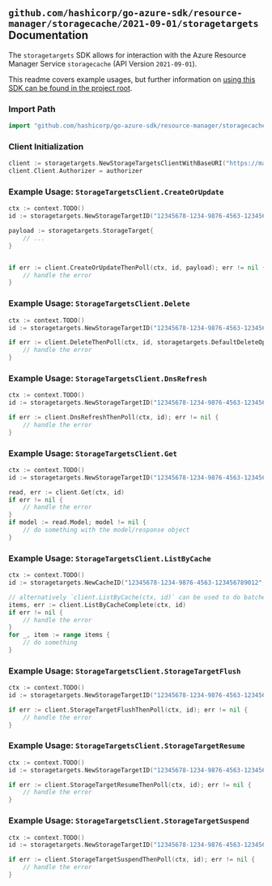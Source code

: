 
## `github.com/hashicorp/go-azure-sdk/resource-manager/storagecache/2021-09-01/storagetargets` Documentation

The `storagetargets` SDK allows for interaction with the Azure Resource Manager Service `storagecache` (API Version `2021-09-01`).

This readme covers example usages, but further information on [using this SDK can be found in the project root](https://github.com/hashicorp/go-azure-sdk/tree/main/docs).

### Import Path

```go
import "github.com/hashicorp/go-azure-sdk/resource-manager/storagecache/2021-09-01/storagetargets"
```


### Client Initialization

```go
client := storagetargets.NewStorageTargetsClientWithBaseURI("https://management.azure.com")
client.Client.Authorizer = authorizer
```


### Example Usage: `StorageTargetsClient.CreateOrUpdate`

```go
ctx := context.TODO()
id := storagetargets.NewStorageTargetID("12345678-1234-9876-4563-123456789012", "example-resource-group", "cacheValue", "storageTargetValue")

payload := storagetargets.StorageTarget{
	// ...
}


if err := client.CreateOrUpdateThenPoll(ctx, id, payload); err != nil {
	// handle the error
}
```


### Example Usage: `StorageTargetsClient.Delete`

```go
ctx := context.TODO()
id := storagetargets.NewStorageTargetID("12345678-1234-9876-4563-123456789012", "example-resource-group", "cacheValue", "storageTargetValue")

if err := client.DeleteThenPoll(ctx, id, storagetargets.DefaultDeleteOperationOptions()); err != nil {
	// handle the error
}
```


### Example Usage: `StorageTargetsClient.DnsRefresh`

```go
ctx := context.TODO()
id := storagetargets.NewStorageTargetID("12345678-1234-9876-4563-123456789012", "example-resource-group", "cacheValue", "storageTargetValue")

if err := client.DnsRefreshThenPoll(ctx, id); err != nil {
	// handle the error
}
```


### Example Usage: `StorageTargetsClient.Get`

```go
ctx := context.TODO()
id := storagetargets.NewStorageTargetID("12345678-1234-9876-4563-123456789012", "example-resource-group", "cacheValue", "storageTargetValue")

read, err := client.Get(ctx, id)
if err != nil {
	// handle the error
}
if model := read.Model; model != nil {
	// do something with the model/response object
}
```


### Example Usage: `StorageTargetsClient.ListByCache`

```go
ctx := context.TODO()
id := storagetargets.NewCacheID("12345678-1234-9876-4563-123456789012", "example-resource-group", "cacheValue")

// alternatively `client.ListByCache(ctx, id)` can be used to do batched pagination
items, err := client.ListByCacheComplete(ctx, id)
if err != nil {
	// handle the error
}
for _, item := range items {
	// do something
}
```


### Example Usage: `StorageTargetsClient.StorageTargetFlush`

```go
ctx := context.TODO()
id := storagetargets.NewStorageTargetID("12345678-1234-9876-4563-123456789012", "example-resource-group", "cacheValue", "storageTargetValue")

if err := client.StorageTargetFlushThenPoll(ctx, id); err != nil {
	// handle the error
}
```


### Example Usage: `StorageTargetsClient.StorageTargetResume`

```go
ctx := context.TODO()
id := storagetargets.NewStorageTargetID("12345678-1234-9876-4563-123456789012", "example-resource-group", "cacheValue", "storageTargetValue")

if err := client.StorageTargetResumeThenPoll(ctx, id); err != nil {
	// handle the error
}
```


### Example Usage: `StorageTargetsClient.StorageTargetSuspend`

```go
ctx := context.TODO()
id := storagetargets.NewStorageTargetID("12345678-1234-9876-4563-123456789012", "example-resource-group", "cacheValue", "storageTargetValue")

if err := client.StorageTargetSuspendThenPoll(ctx, id); err != nil {
	// handle the error
}
```
